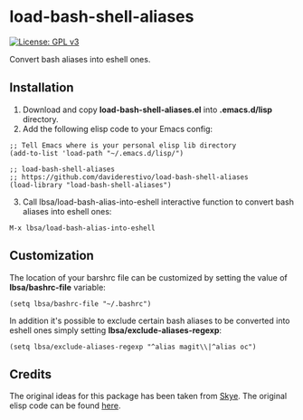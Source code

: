 # load-bash-shell-aliases

[![License: GPL v3](https://img.shields.io/badge/License-GPL%20v3-blue.svg)](https://www.gnu.org/licenses/gpl-3.0)

Convert bash aliases into eshell ones.

## Installation

1. Download and copy **load-bash-shell-aliases.el** into
   **.emacs.d/lisp** directory.
2. Add the following elisp code to your Emacs config:

``` elisp
;; Tell Emacs where is your personal elisp lib directory
(add-to-list 'load-path "~/.emacs.d/lisp/")

;; load-bash-shell-aliases
;; https://github.com/daviderestivo/load-bash-shell-aliases
(load-library "load-bash-shell-aliases")
```

3. Call lbsa/load-bash-alias-into-eshell interactive function to
   convert bash aliases into eshell ones:

```
M-x lbsa/load-bash-alias-into-eshell
```

## Customization

The location of your barshrc file can be customized by setting the
value of **lbsa/bashrc-file** variable:

``` elisp
(setq lbsa/bashrc-file "~/.bashrc")
```

In addition it's possible to exclude certain bash aliases to be converted into eshell ones simply setting **lbsa/exclude-aliases-regexp**:

``` elisp
(setq lbsa/exclude-aliases-regexp "^alias magit\\|^alias oc")
```

## Credits
The original ideas for this package has been taken from [Skye](http://skyefreeman.io/programming/emacs/2017/08/03/converting_bash_config_to_eshell.html). The original elisp code can be found [here](https://github.com/skyefreeman/.emacs.d/blob/master/custom/bash-to-eshell-aliases.el).
